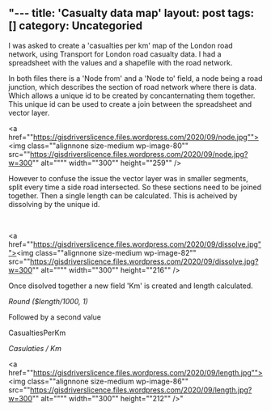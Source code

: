 "---
title: 'Casualty data map'
layout: post
tags: []
category: 
Uncategoried
---
I was asked to create a 'casualties per km' map of the London road network, using Transport for London road casualty data. I had a spreadsheet with the values and a shapefile with the road network.

In both files there is a 'Node from' and a 'Node to' field, a node being a road junction, which describes the section of road network where there is data. Which allows a unique id to be created by concanternating them together. This unique id can be used to create a join between the spreadsheet and vector layer.

<a href=""https://gisdriverslicence.files.wordpress.com/2020/09/node.jpg""><img class=""alignnone size-medium wp-image-80"" src=""https://gisdriverslicence.files.wordpress.com/2020/09/node.jpg?w=300"" alt="""" width=""300"" height=""259"" /></a>

However to confuse the issue the vector layer was in smaller segments, split every time a side road intersected. So these sections need to be joined together. Then a single length can be calculated. This is acheived by dissolving by the unique id.

&nbsp;

<a href=""https://gisdriverslicence.files.wordpress.com/2020/09/dissolve.jpg""><img class=""alignnone size-medium wp-image-82"" src=""https://gisdriverslicence.files.wordpress.com/2020/09/dissolve.jpg?w=300"" alt="""" width=""300"" height=""216"" /></a>

Once disolved together a new field 'Km' is created and length calculated.

<em>Round ($length/1000, 1)</em>

Followed by a second value

CasualtiesPerKm

<em>Casulaties / Km</em>

<a href=""https://gisdriverslicence.files.wordpress.com/2020/09/length.jpg""><img class=""alignnone size-medium wp-image-86"" src=""https://gisdriverslicence.files.wordpress.com/2020/09/length.jpg?w=300"" alt="""" width=""300"" height=""212"" /></a>"
